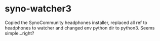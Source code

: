 # syno-watcher3
Copied the SynoCommunity headphones installer, replaced all ref to headphones to watcher and changed env python dir to python3. Seems simple...right?
